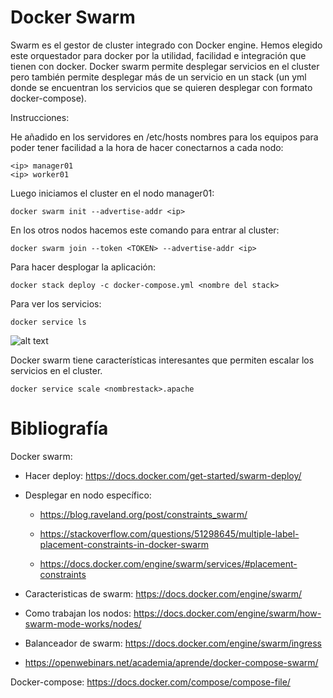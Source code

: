# Docker Swarm

Swarm es el gestor de cluster integrado con Docker engine. Hemos elegido este orquestador para docker por la utilidad, facilidad e integración que tienen con docker. Docker swarm permite desplegar servicios en el cluster pero también permite desplegar más de un servicio en un stack (un yml donde se encuentran los servicios que se quieren desplegar con formato docker-compose).

Instrucciones:

He añadido en los servidores en /etc/hosts nombres para los equipos para poder tener facilidad a la hora de hacer conectarnos a cada nodo:
```
<ip> manager01
<ip> worker01
```
Luego iniciamos el cluster en el nodo manager01:
```
docker swarm init --advertise-addr <ip>
```
En los otros nodos hacemos este comando para entrar al cluster:
```
docker swarm join --token <TOKEN> --advertise-addr <ip>
```

Para hacer desplogar la aplicación:
```
docker stack deploy -c docker-compose.yml <nombre del stack>
```

Para ver los servicios:
```
docker service ls 
```
![alt text](https://gitlab.com/adesq/voto/-/raw/master/Infraestructura/Servicios/docker-swarm-running.png)

Docker swarm tiene características interesantes que permiten escalar los servicios en el cluster.
```
docker service scale <nombrestack>.apache
```

# Bibliografía

Docker swarm: 

* Hacer deploy: https://docs.docker.com/get-started/swarm-deploy/

* Desplegar en nodo específico: 

  * https://blog.raveland.org/post/constraints_swarm/
  * https://stackoverflow.com/questions/51298645/multiple-label-placement-constraints-in-docker-swarm

  * https://docs.docker.com/engine/swarm/services/#placement-constraints

* Caracteristicas de swarm: https://docs.docker.com/engine/swarm/

* Como trabajan los nodos: https://docs.docker.com/engine/swarm/how-swarm-mode-works/nodes/

* Balanceador de swarm: https://docs.docker.com/engine/swarm/ingress

* https://openwebinars.net/academia/aprende/docker-compose-swarm/

Docker-compose: https://docs.docker.com/compose/compose-file/
